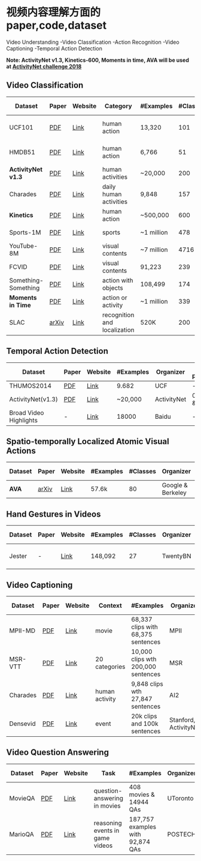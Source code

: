 # 视频内容理解方面的paper,code,dataset

Video Understanding
  -Video Classification
  -Action Recognition
  -Video Captioning
  -Temporal Action Detection

**Note: ActivityNet v1.3, Kinetics-600, Moments in time, AVA will be used at [ActivityNet challenge 2018](http://activity-net.org/challenges/2018/)**

## Video Classification
Dataset | Paper | Website | Category | #Examples |#Classes | Duration | Organizer | SOTA performance
--------|-------|---------|----------|-----------|---------|----------|-----------|-----------------
UCF101  | [PDF][p1] | [Link][l1] | human action | 13,320 | 101 | <10s | UCF | 98% (DeepMind I3D)
HMDB51  | [PDF][p2] | [Link][l2] | human action | 6,766 | 51 | <10s | Brown | 80.7% (DeepMind I3D)
**ActivityNet v1.3**| [PDF][p8] | [Link][l8] | human activities | ~20,000 | 200 | - | ActivityNet | 8.83% err (iBUG)
Charades | [PDF][p4] | [Link][l4] | daily human activities | 9,848 | 157 | - | AI2 | 0.3441 mAP (DeepMind I3D)
**Kinetics** | [PDF][p3] | [Link][l3] | human action | ~500,000 | 600 |  10s  | DeepMind  | -
Sports-1M | [PDF][p5] | [Link][l5] | sports | ~1 million | 478 | 5m36s | Google & Stanford | -
YouTube-8M | [PDF][p6] | [Link][l6] | visual contents | ~7 million | 4716 | 120-500s | Google Cloud | 85% GAP (WILLOW)
FCVID | [PDF][p9] | [Link][l9] | visual contents |  91,223 | 239 | 100s+ | Fudan-Columbia | - 
Something-Something | [PDF][p10] | [Link][l10] | action with objects |  108,499 | 174 | ~4s | TwentyBN | - 
**Moments in Time** | [PDF][p7] | [Link][l7] | action or activity | ~1 million | 339 | 3s | MIT-IBM Watson | -
SLAC | [arXiv][p11] | [Link][l11] | recognition and localization | 520K | 200 | ~30.6s | MIT and Facebook | - 

## Temporal Action Detection
Dataset | Paper | Website | #Examples | Organizer | SOTA performance
--------|-------|---------|-----------|-----------|-----------------
THUMOS2014 | [PDF][t1] | [Link][d1] | 9.682 | UCF| -
ActivityNet(v1.3) | [PDF][p8] | [Link][l8] | ~20,000 | ActivityNet| 0.344(SJTU & Columbia )
Broad Video Highlights | - | [Link][d2] | 18000 | Baidu | -

## Spatio-temporally Localized Atomic Visual Actions
Dataset | Paper | Website | #Examples |  #Classes | Organizer | SOTA performance
--------|-------|---------|-----------|-----------|-----------|-----------------
**AVA** | [arXiv][s1] | [Link][t1] | 57.6k | 80 | Google & Berkeley| -

## Hand Gestures in Videos
Dataset | Paper | Website | #Examples |  #Classes | Organizer | SOTA performance
--------|-------|---------|-----------|-----------|-----------|-----------------
Jester | - | [Link][h1]  |  148,092  | 27 | TwentyBN | 95.34%(Ke Yang, NUDT_PDL)

## Video Captioning 
Dataset | Paper | Website | Context | #Examples | Organizer | SOTA performance
--------|-------|---------|----------|-----------|-----------|-----------------
MPII-MD |[PDF][v2]| [Link][c2] | movie | 68,337 clips with 68,375 sentences| MPII | -
MSR-VTT |[PDF][v1]| [Link][c1] | 20 categories| 10,000 clips wth 200,000 sentences| MSR | -
Charades |[PDF][p4]| [Link][l4] | human activity| 9,848 clips wth 27,847 sentences| AI2 | -
Densevid |[PDF][v3]| [Link][c3] | event | 20k clips and 100k sentences | Stanford, ActivityNet | -

## Video Question Answering 
Dataset | Paper | Website | Task | #Examples | Organizer | SOTA performance
--------|-------|---------|----------|-----------|-----------|-----------------
MovieQA |[PDF][q1]| [Link][a1] | question-answering in movies | 408 movies & 14944 QAs| UToronto | -
MarioQA |[PDF][q2]| [Link][a2] | reasoning events in game videos | 187,757 examples with 92,874 QAs| POSTECH | -


[p1]: http://crcv.ucf.edu/papers/UCF101_CRCV-TR-12-01.pdf
[l1]: http://crcv.ucf.edu/data/UCF101.php
[P2]: http://cbcl.mit.edu/publications/ps/Kuehne_etal_iccv11.pdf
[L2]: http://serre-lab.clps.brown.edu/resource/hmdb-a-large-human-motion-database/
[p3]: https://arxiv.org/abs/1705.06950
[l3]: https://deepmind.com/research/open-source/open-source-datasets/kinetics/
[p4]: https://link.springer.com/chapter/10.1007/978-3-319-46448-0_31
[l4]: http://allenai.org/plato/charades/
[p5]: http://cs.stanford.edu/people/karpathy/deepvideo/deepvideo_cvpr2014.pdf
[l5]: http://cs.stanford.edu/people/karpathy/deepvideo/
[p6]: https://arxiv.org/abs/1609.08675
[l6]: https://research.google.com/youtube8m/
[p7]: http://moments.csail.mit.edu/data/moments_paper.pdf
[l7]: http://moments.csail.mit.edu/
[p8]: https://www.cv-foundation.org/openaccess/content_cvpr_2015/papers/Heilbron_ActivityNet_A_Large-Scale_2015_CVPR_paper.pdf
[l8]: http://activity-net.org/index.html
[p9]: https://arxiv.org/abs/1502.07209
[l9]: http://bigvid.fudan.edu.cn/FCVID/
[p10]: https://arxiv.org/abs/1706.04261
[l10]: https://www.twentybn.com/datasets/something-something
[p11]: https://arxiv.org/abs/1712.09374
[l11]: http://slac.csail.mit.edu/ 

[t1]: http://crcv.ucf.edu/papers/UCF101_CRCV-TR-12-01.pdf
[d1]: http://crcv.ucf.edu/THUMOS14/download.html
[d2]: http://ai.baidu.com/broad/introduction?dataset=video

[h1]: https://www.twentybn.com/datasets/jester

[s1]: https://arxiv.org/abs/1705.08421
[t1]: https://research.google.com/ava/index.html

[v1]: https://www.microsoft.com/en-us/research/wp-content/uploads/2016/06/cvpr16.msr-vtt.tmei_-1.pdf
[c1]: http://ms-multimedia-challenge.com/2017/
[v2]: https://www.cv-foundation.org/openaccess/content_cvpr_2015/papers/Rohrbach_A_Dataset_for_2015_CVPR_paper.pdf
[c2]: https://www.mpi-inf.mpg.de/departments/computer-vision-and-multimodal-computing/research/vision-and-language/mpii-movie-description-dataset/
[v3]: https://arxiv.org/abs/1705.00754
[c3]: https://cs.stanford.edu/people/ranjaykrishna/densevid/

[q1]: http://movieqa.cs.toronto.edu/static/files/CVPR2016_MovieQA.pdf
[a1]: http://movieqa.cs.toronto.edu/home/
[q2]: https://arxiv.org/abs/1612.01669
[a2]: http://cvlab.postech.ac.kr/research/MarioQA/

